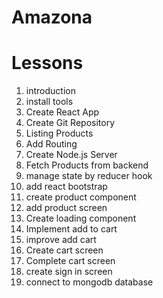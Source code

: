 # Amazona

# Lessons

1. introduction
2. install tools
3. Create React App
4. Create Git Repository
5. Listing Products
6. Add Routing
7. Create Node.js Server
8. Fetch Products from backend
9. manage state by reducer hook
10. add react bootstrap
11. create product component
12. add product screen
13. Create loading component
14. Implement add to cart
15. improve add cart
16. Create cart screen
17. Complete cart screen
18. create sign in screen
19. connect to mongodb database
